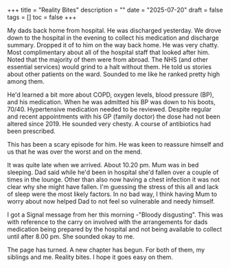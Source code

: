 +++
title = "Reality Bites"
description = ""
date = "2025-07-20"
draft = false
tags = []
toc = false
+++

My dads back home from hospital. He was discharged yesterday. We drove down to the hospital in the evening to collect his medication and discharge summary. Dropped it of to him on the way back home. He was very chatty. Most complimentary about all of the hospital staff that looked after him. Noted that the majority of them were from abroad. The NHS (and other essential services) would grind to a halt without them.  He told us stories about other patients on the ward. Sounded to me like he ranked pretty high among them. 

He'd learned a bit more about COPD, oxygen levels, blood pressure (BP), and his medication. When he was admitted his BP was down to his boots, 70/40. Hypertensive medication needed to be reviewed. Despite regular and recent appointments with his GP (family doctor) the dose had not been altered since 2019. He sounded very chesty. A course of antibiotics had been prescribed. 

This has been a scary episode for him. He was keen to reassure himself and us that he was over the worst and on the mend.

It was quite late when we arrived. About 10.20 pm. Mum was in bed sleeping. Dad said while he'd been in hospital she'd fallen over a couple of times in the lounge. Other than also now having a chest infection it was not clear why she might have fallen. I'm guessing the stress of this all and lack of sleep were the most likely factors. In no bad way, I think having Mum to worry about now helped Dad to not feel so vulnerable and needy himself.  

I got a Signal message from her this morning -"Bloody disgusting". This was with reference to the carry on involved with the arrangements for dads medication being prepared by the hospital and not being available to collect until after 8.00 pm. She sounded okay to me. 

The page has turned. A new chapter has begun. For both of them, my siblings and me. Reality bites. I hope it goes easy on them.   